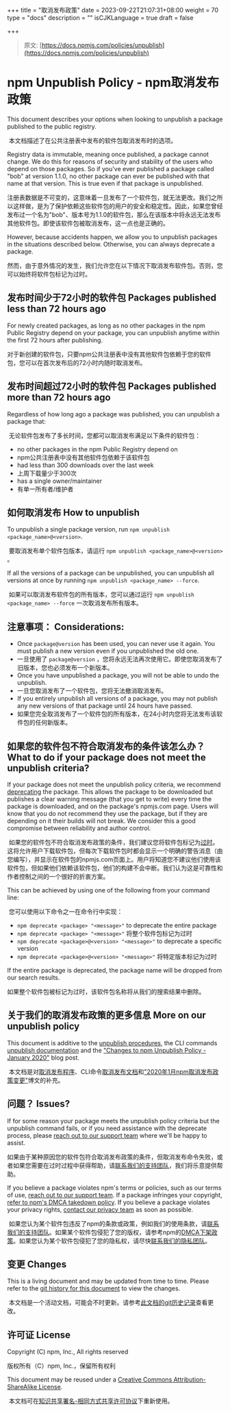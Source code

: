 +++
title = "取消发布政策"
date = 2023-09-22T21:07:31+08:00
weight = 70
type = "docs"
description = ""
isCJKLanguage = true
draft = false

+++

> 原文: [https://docs.npmjs.com/policies/unpublish](https://docs.npmjs.com/policies/unpublish)

# npm Unpublish Policy - npm取消发布政策

This document describes your options when looking to unpublish a package published to the public registry.

​	本文档描述了在公共注册表中发布的软件包取消发布时的选项。

Registry data is immutable, meaning once published, a package cannot change. We do this for reasons of security and stability of the users who depend on those packages. So if you've ever published a package called "bob" at version 1.1.0, no other package can ever be published with that name at that version. This is true even if that package is unpublished.

​	注册表数据是不可变的，这意味着一旦发布了一个软件包，就无法更改。我们之所以这样做，是为了保护依赖这些软件包的用户的安全和稳定性。因此，如果您曾经发布过一个名为"bob"、版本号为1.1.0的软件包，那么在该版本中将永远无法发布其他软件包。即使该软件包被取消发布，这一点也是正确的。

However, because accidents happen, we allow you to unpublish packages in the situations described below. Otherwise, you can always deprecate a package.

​	然而，由于意外情况的发生，我们允许您在以下情况下取消发布软件包。否则，您可以始终将软件包标记为过时。

## 发布时间少于72小时的软件包 Packages published less than 72 hours ago

For newly created packages, as long as no other packages in the npm Public Registry depend on your package, you can unpublish anytime within the first 72 hours after publishing.

​	对于新创建的软件包，只要npm公共注册表中没有其他软件包依赖于您的软件包，您可以在首次发布后的72小时内随时取消发布。

## 发布时间超过72小时的软件包 Packages published more than 72 hours ago

Regardless of how long ago a package was published, you can unpublish a package that:

​	无论软件包发布了多长时间，您都可以取消发布满足以下条件的软件包：

- no other packages in the npm Public Registry depend on
- npm公共注册表中没有其他软件包依赖于该软件包
- had less than 300 downloads over the last week
- 上周下载量少于300次
- has a single owner/maintainer
- 有单一所有者/维护者

## 如何取消发布 How to unpublish

To unpublish a single package version, run `npm unpublish <package_name>@<version>`.

​	要取消发布单个软件包版本，请运行 `npm unpublish <package_name>@<version>` 。

If all the versions of a package can be unpublished, you can unpublish all versions at once by running `npm unpublish <package_name> --force`.

​	如果可以取消发布软件包的所有版本，您可以通过运行 `npm unpublish <package_name> --force` 一次取消发布所有版本。

## 注意事项： Considerations:

- Once `package@version` has been used, you can never use it again. You must publish a new version even if you unpublished the old one.
- 一旦使用了 `package@version` ，您将永远无法再次使用它。即使您取消发布了旧版本，您也必须发布一个新版本。
- Once you have unpublished a package, you will not be able to undo the unpublish.
- 一旦您取消发布了一个软件包，您将无法撤消取消发布。
- If you entirely unpublish all versions of a package, you may not publish any new versions of that package until 24 hours have passed.
- 如果您完全取消发布了一个软件包的所有版本，在24小时内您将无法发布该软件包的任何新版本。

## 如果您的软件包不符合取消发布的条件该怎么办？ What to do if your package does not meet the unpublish criteria?

If your package does not meet the unpublish policy criteria, we recommend [deprecating](https://docs.npmjs.com/cli/deprecate) the package. This allows the package to be downloaded but publishes a clear warning message (that you get to write) every time the package is downloaded, and on the package's npmjs.com page. Users will know that you do not recommend they use the package, but if they are depending on it their builds will not break. We consider this a good compromise between reliability and author control.

​	如果您的软件包不符合取消发布政策的条件，我们建议您将软件包标记为[过时](https://docs.npmjs.com/cli/deprecate)。这将允许用户下载软件包，但每次下载软件包时都会显示一个明确的警告消息（由您编写），并显示在软件包的npmjs.com页面上。用户将知道您不建议他们使用该软件包，但如果他们依赖该软件包，他们的构建不会中断。我们认为这是可靠性和作者控制之间的一个很好的折衷方案。

This can be achieved by using one of the following from your command line:

​	您可以使用以下命令之一在命令行中实现：

- `npm deprecate <package> "<message>"` to deprecate the entire package
- `npm deprecate <package> "<message>"` 将整个软件包标记为过时
- `npm deprecate <package>@<version> "<message>"` to deprecate a specific version
- `npm deprecate <package>@<version> "<message>"` 将特定版本标记为过时

If the entire package is deprecated, the package name will be dropped from our search results.

​	如果整个软件包被标记为过时，该软件包名称将从我们的搜索结果中删除。

## 关于我们的取消发布政策的更多信息 More on our unpublish policy

This document is additive to the [unpublish procedures](https://docs.npmjs.com/unpublishing-packages-from-the-registry), the CLI commands [unpublish documentation](https://docs.npmjs.com/cli/unpublish) and the ["Changes to npm Unpublish Policy - January 2020"](https://blog.npmjs.org/post/190553543620/changes-to-npmunpublish-policy-january-2020) blog post.

​	本文档是对[取消发布程序](https://docs.npmjs.com/unpublishing-packages-from-the-registry)、CLI命令[取消发布文档](https://docs.npmjs.com/cli/unpublish)和["2020年1月npm取消发布政策变更"](https://blog.npmjs.org/post/190553543620/changes-to-npmunpublish-policy-january-2020)博文的补充。

## 问题？ Issues?

If for some reason your package meets the unpublish policy criteria but the unpublish command fails, or if you need assistance with the deprecate process, please [reach out to our support team](https://npmjs.com/support) where we'll be happy to assist.

​	如果由于某种原因您的软件包符合取消发布政策的条件，但取消发布命令失败，或者如果您需要在过时过程中获得帮助，请[联系我们的支持团队](https://npmjs.com/support)，我们将乐意提供帮助。

If you believe a package violates npm's terms or policies, such as our terms of use, [reach out to our support team](https://www.npmjs.com/support). If a package infringes your copyright, [refer to npm's DMCA takedown policy](https://docs.npmjs.com/policies/dmca). If you believe a package violates your privacy rights, [contact our privacy team](https://docs.npmjs.com/policies/privacy#contact) as soon as possible.

​	如果您认为某个软件包违反了npm的条款或政策，例如我们的使用条款，请[联系我们的支持团队](https://www.npmjs.com/support)。如果某个软件包侵犯了您的版权，请参考npm的[DMCA下架政策](https://docs.npmjs.com/policies/dmca)。如果您认为某个软件包侵犯了您的隐私权，请尽快[联系我们的隐私团队](https://docs.npmjs.com/policies/privacy#contact)。

## 变更 Changes

This is a living document and may be updated from time to time. Please refer to the [git history for this document](https://github.com/npm/documentation/blob/main/content/policies/unpublish.mdx) to view the changes.

​	本文档是一个活动文档，可能会不时更新。请参考[此文档的git历史记录](https://github.com/npm/documentation/blob/main/content/policies/unpublish.mdx)查看更改。

## 许可证 License

Copyright (C) npm, Inc., All rights reserved

版权所有（C）npm, Inc.，保留所有权利

This document may be reused under a [Creative Commons Attribution-ShareAlike License](https://creativecommons.org/licenses/by-sa/4.0/).

​	本文档可在[知识共享署名-相同方式共享许可协议](https://creativecommons.org/licenses/by-sa/4.0/)下重新使用。

